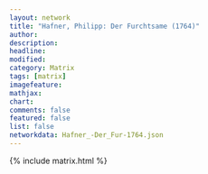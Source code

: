 ```yaml
---
layout: network
title: "Hafner, Philipp: Der Furchtsame (1764)"
author:
description:
headline:
modified:
category: Matrix
tags: [matrix]
imagefeature: 
mathjax: 
chart: 
comments: false
featured: false
list: false
networkdata: Hafner_-Der_Fur-1764.json
---
```

{% include matrix.html %}
